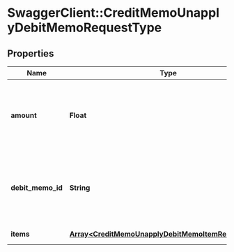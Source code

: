 # SwaggerClient::CreditMemoUnapplyDebitMemoRequestType

## Properties
Name | Type | Description | Notes
------------ | ------------- | ------------- | -------------
**amount** | **Float** | The credit memo amount to be unapplied from the debit memo.  | 
**debit_memo_id** | **String** | The unique ID of the debit memo that the credit memo is unapplied from.  | 
**items** | [**Array&lt;CreditMemoUnapplyDebitMemoItemRequestType&gt;**](CreditMemoUnapplyDebitMemoItemRequestType.md) | Container for items.  | [optional] 


